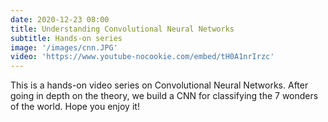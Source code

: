 ```yaml
---
date: 2020-12-23 08:00
title: Understanding Convolutional Neural Networks
subtitle: Hands-on series
image: '/images/cnn.JPG'
video: 'https://www.youtube-nocookie.com/embed/tH0A1nrIrzc'
---
```


This is a hands-on video series on Convolutional Neural Networks. After going in depth on the theory, we build a CNN for classifying the 7 wonders of the world. Hope you enjoy it! 